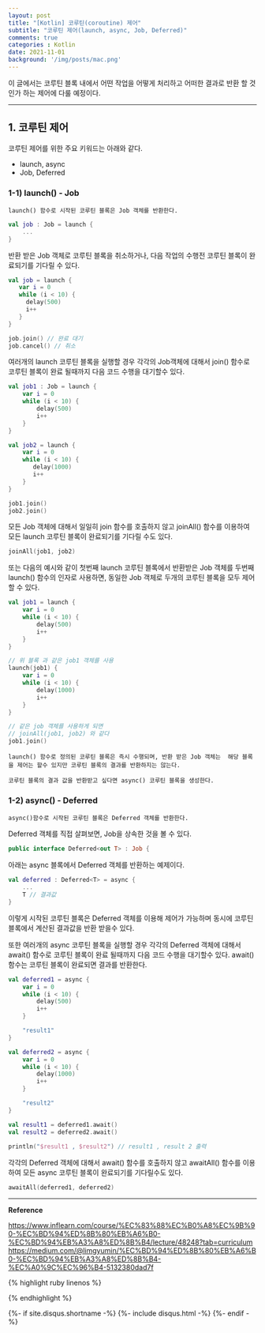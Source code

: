 ```yaml
---
layout: post
title: "[Kotlin] 코루틴(coroutine) 제어" 
subtitle: "코루틴 제어(launch, async, Job, Deferred)"    
comments: true
categories : Kotlin
date: 2021-11-01
background: '/img/posts/mac.png'
---
```


이 글에서는 코루틴 블록 내에서 어떤 작업을 어떻게 처리하고 
어떠한 결과로 반환 할 것인가 하는 제어에 다룰 예정이다.   

- - - 

## 1. 코루틴 제어   

코루틴 제어를 위한 주요 키워드는 아래와 같다.   

- launch, async   
- Job, Deferred   

### 1-1) launch() - Job   

`launch() 함수로 시작된 코루틴 블록은 Job 객체를 반환한다.`       

```kotlin
val job : Job = launch {
    ...
}
```

반환 받은 Job 객체로 코루틴 블록을 취소하거나, 다음 작업의 수행전 
코루틴 블록이 완료되기를 기다릴 수 있다.   

```kotlin
val job = launch {
   var i = 0
   while (i < 10) {
     delay(500)
     i++
   }
}

job.join() // 완료 대기
job.cancel() // 취소
```

여러개의 launch 코루틴 블록을 실행할 경우 각각의 Job객체에 대해서 
join() 함수로 코루틴 블록이 완료 될때까지 다음 코드 수행을 대기할수 있다.   

```kotlin
val job1 : Job = launch {
    var i = 0
    while (i < 10) {
        delay(500)
        i++
    }
}

val job2 = launch {
    var i = 0
    while (i < 10) {
       delay(1000)
       i++
    }
}

job1.join()
job2.join()
```

모든 Job 객체에 대해서 일일히 join 함수를 호출하지 않고 joinAll() 함수를 
이용하여 모든 launch 코루틴 블록이 완료되기를 기다릴 수도 있다.   

```kotlin
joinAll(job1, job2)
```

또는 다음의 예시와 같이 첫번째 launch 코루틴 블록에서 반환받은 
Job 객체를 두번째 launch() 함수의 인자로 사용하면, 동일한 Job 객체로 
두개의 코루틴 블록을 모두 제어 할 수 있다.   

```kotlin
val job1 = launch {
    var i = 0
    while (i < 10) {
        delay(500)
        i++
    }
}

// 위 블록 과 같은 job1 객체를 사용
launch(job1) {
    var i = 0
    while (i < 10) {
        delay(1000)
        i++
    }
}

// 같은 job 객체를 사용하게 되면
// joinAll(job1, job2) 와 같다
job1.join()
```

`launch() 함수로 정의된 코루틴 블록은 즉시 수행되며, 반환 받은 Job 객체는 
해당 블록을 제어는 할수 있지만 코루틴 블록의 결과를 반환하지는 않는다.`   

`코루틴 블록의 결과 값을 반환받고 싶다면 async() 코루틴 블록을 생성한다.`   

### 1-2) async() - Deferred    

`async()함수로 시작된 코루틴 블록은 Deferred 객체를 반환한다.`        

Deferred 객체를 직접 살펴보면, Job을 상속한 것을 볼 수 있다.   

```kotlin
public interface Deferred<out T> : Job {
```

아래는 async 블록에서 Deferred 객체를 반환하는 예제이다.   

```kotlin
val deferred : Deferred<T> = async {
    ...
    T // 결과값
}
```   

이렇게 시작된 코루틴 블록은 Deferred 객체를 이용해 제어가 가능하며 
동시에 코루틴 블록에서 계산된 결과값을 반환 받을수 있다.   

또한 여러개의 async 코루틴 블록을 실행할 경우 각각의 Deferred 객체에 
대해서 await() 함수로 코루틴 블록이 완료 될때까지 다음 코드 수행을 
대기할수 있다. await() 함수는 코루틴 블록이 완료되면 결과를 반환한다.   

```kotlin
val deferred1 = async {
    var i = 0
    while (i < 10) {
        delay(500)
        i++
    }

    "result1"
}

val deferred2 = async {
    var i = 0
    while (i < 10) {
        delay(1000)
        i++
    }

    "result2"
}

val result1 = deferred1.await()
val result2 = deferred2.await()
        
println("$result1 , $result2") // result1 , result 2 출력
```   

각각의 Deferred 객체에 대해서 await() 함수를 호출하지 않고 awaitAll() 함수를 
이용하여 모든 async 코루틴 블록이 완료되기를 기다릴수도 있다.   

```kotlin
awaitAll(deferred1, deferred2)
```  


- - - 

**Reference**     

<https://www.inflearn.com/course/%EC%83%88%EC%B0%A8%EC%9B%90-%EC%BD%94%ED%8B%80%EB%A6%B0-%EC%BD%94%EB%A3%A8%ED%8B%B4/lecture/48248?tab=curriculum>   
<https://medium.com/@limgyumin/%EC%BD%94%ED%8B%80%EB%A6%B0-%EC%BD%94%EB%A3%A8%ED%8B%B4-%EC%A0%9C%EC%96%B4-5132380dad7f>     

{% highlight ruby linenos %}

{% endhighlight %}


{%- if site.disqus.shortname -%}
    {%- include disqus.html -%}
{%- endif -%}
